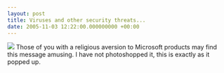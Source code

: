 ```yaml
---
layout: post
title: Viruses and other security threats...
date: 2005-11-03 12:22:00.000000000 +00:00
---
```

<a href="https://static.flickr.com/31/59322951_039ed2c049_o.jpg"><img border="0" src="https://static.flickr.com/31/59322951_039ed2c049_o.jpg" /></a>
Those of you with a religious aversion to Microsoft products may find this message amusing. I have not photoshopped it, this is exactly as it popped up.
